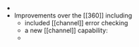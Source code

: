 -
- Improvements over the [[360]] including
	- included [[channel]] error checking
	- a new [[channel]] capability:
	-